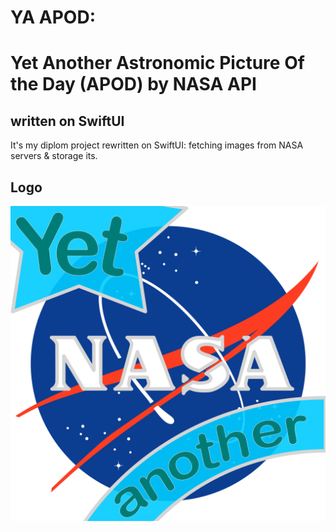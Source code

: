 # YA APOD: 
# Yet Another **Astronomic Picture Of the Day** (APOD) by NASA API
## written on SwiftUI

It's my diplom project rewritten on SwiftUI: fetching images from NASA servers & storage its.

## Logo

![Logo](/YA%20APOD%20SUI/Utilities/Assets.xcassets/AppIcon.appiconset/AppStore%20icon.png)

